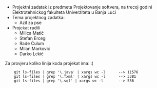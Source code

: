 * Projektni zadatak iz predmeta Projektovanje softvera, na trecoj godini Elektrotehnickog fakulteta Univerziteta u Banja Luci 
* Tema projektnog zadatka:
	* Azil za pse
* Projekat radili
	* Milica Matić
	* Stefan Erceg
	* Rade Ćulum
	* Milan Marković
	* Darko Lekić 
	

Za provjeru koliko linija koda projekat ima:  :)

		git ls-files | grep '\.java' | xargs wc -l		--> 11576
		git ls-files | grep '\.fxml' | xargs wc -l		--> 3381
		git ls-files | grep '\.sql' | xargs wc -l		--> 536
